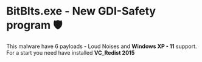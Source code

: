 # BitBlts.exe - New GDI-Safety program 🛡

This malware have 6 payloads - Loud Noises and **Windows XP - 11** support. For a start you need have installed **VC_Redist 2015**
